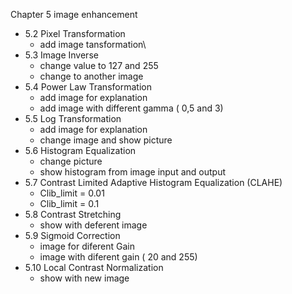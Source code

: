 Chapter 5 image enhancement

- 5.2 Pixel Transformation
    - add image tansformation\
- 5.3 Image Inverse
    - change value to 127 and 255
    - change to another image 
- 5.4  Power Law Transformation
    - add image for explanation 
    - add image with different gamma ( 0,5 and 3)
- 5.5  Log Transformation
    - add image for explanation 
    - change image and show picture
- 5.6  Histogram Equalization
    - change picture
    - show histogram from image input and output
- 5.7  Contrast Limited Adaptive Histogram Equalization (CLAHE)
    - Clib_limit = 0.01
    - Clib_limit = 0.1
- 5.8  Contrast Stretching
    - show with deferent image
- 5.9  Sigmoid Correction
    - image for diferent Gain
    - image with diferent gain ( 20 and 255)
- 5.10  Local Contrast Normalization
    - show with new image